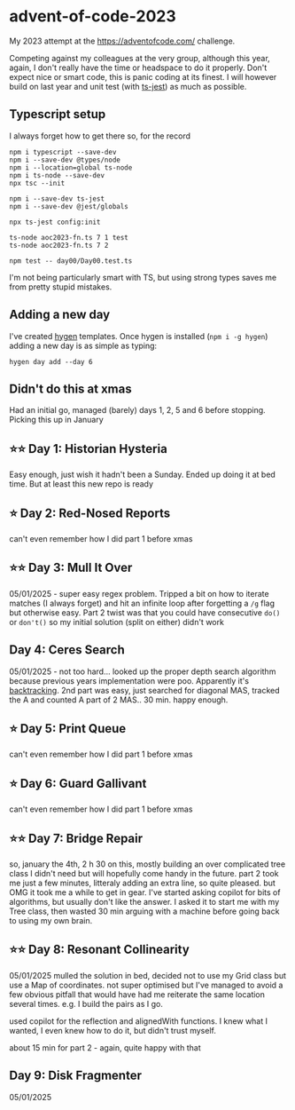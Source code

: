 # advent-of-code-2023
My 2023 attempt at the https://adventofcode.com/ challenge.

Competing against my colleagues at the very group, although this year, again, I don't really have the time or headspace to do it properly. 
Don't expect nice or smart code, this is panic coding at its finest. 
I will however build on last year and unit test (with [ts-jest](https://jestjs.io/docs/getting-started)) as much as possible. 

## Typescript setup

I always forget how to get there so, for the record
```
npm i typescript --save-dev 
npm i --save-dev @types/node
npm i --location=global ts-node
npm i ts-node --save-dev
npx tsc --init

npm i --save-dev ts-jest
npm i --save-dev @jest/globals

npx ts-jest config:init

ts-node aoc2023-fn.ts 7 1 test
ts-node aoc2023-fn.ts 7 2

npm test -- day00/Day00.test.ts
```

I'm not being particularly smart with TS, but using strong types saves me from pretty stupid mistakes. 

## Adding a new day

I've created [hygen](https://www.hygen.io/docs/quick-start) templates.
Once hygen is installed (`npm i -g hygen`) adding a new day is as simple as typing:

`hygen day add --day 6`

## Didn't do this at xmas

Had an initial go, managed (barely) days 1, 2, 5 and 6 before stopping.
Picking this up in January

## ⭐⭐ Day 1: Historian Hysteria

Easy enough, just wish it hadn't been a Sunday. Ended up doing it at bed time.
But at least this new repo is ready

## ⭐   Day 2: Red-Nosed Reports

can't even remember how I did part 1 before xmas

## ⭐⭐  Day 3: Mull It Over

05/01/2025 - super easy regex problem. Tripped a bit on how to iterate matches (I always forget) and hit an infinite loop after forgetting a `/g`
flag but otherwise easy. Part 2 twist was that you could have consecutive `do()` or `don't()` so my initial solution (split on either) didn't work

## Day 4: Ceres Search

05/01/2025 - not too hard... looked up the proper depth search algorithm because previous years implementation were poo. 
Apparently it's [backtracking](https://algodaily.com/lessons/word-search-solver-d642e52a).
2nd part was easy, just searched for diagonal MAS, tracked the A and counted A part of 2 MAS.. 30 min. happy enough.

## ⭐   Day 5: Print Queue

can't even remember how I did part 1 before xmas

## ⭐   Day 6: Guard Gallivant

can't even remember how I did part 1 before xmas

## ⭐⭐ Day 7: Bridge Repair

so, january the 4th,  2 h 30 on this, mostly building an over complicated tree class I didn't need but will hopefully come handy in the future.
part 2 took me just a few minutes, litteraly adding an extra line, so quite pleased.
but OMG it took me a while to get in gear. I've started asking copilot for bits of algorithms, but usually don't like the answer.
I asked it to start me with my Tree class, then wasted 30 min arguing with a machine before going back to using my own brain.

## ⭐⭐ Day 8: Resonant Collinearity

05/01/2025
mulled the solution in bed, decided not to use my Grid class but use a Map of coordinates.
not super optimised but I've managed to avoid a few obvious pitfall that would have had me reiterate the same location
several times. e.g. I build the pairs as I go.

used copilot for the reflection and alignedWith functions. 
I knew what I wanted, I even knew how to do it, but didn't trust myself.

about 15 min for part 2 - again, quite happy with that

## Day 9: Disk Fragmenter

05/01/2025